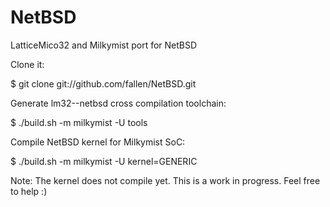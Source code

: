 NetBSD
======

LatticeMico32 and Milkymist port for NetBSD

Clone it:

$ git clone git://github.com/fallen/NetBSD.git

Generate lm32--netbsd cross compilation toolchain:

$ ./build.sh -m milkymist -U tools

Compile NetBSD kernel for Milkymist SoC:

$ ./build.sh -m milkymist -U kernel=GENERIC

Note: The kernel does not compile yet. This is a work in progress. Feel free to help :)

